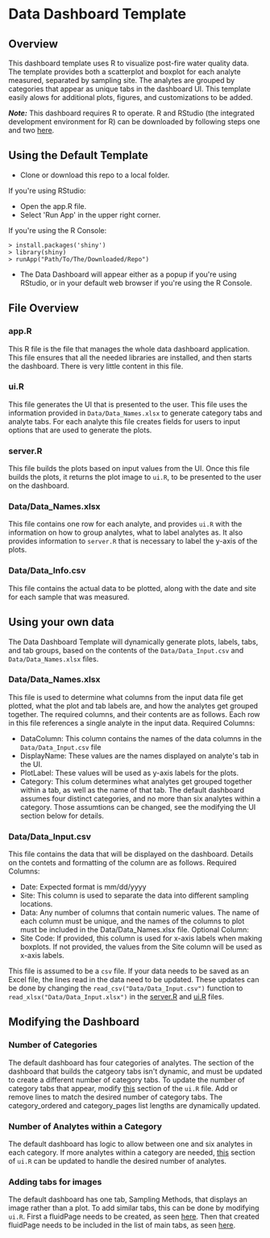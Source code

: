 # Data Dashboard Template

## Overview

This dashboard template uses R to visualize post-fire water quality data. The template provides both a scatterplot and boxplot for each analyte measured, separated by sampling site. The analytes are grouped by categories that appear as unique tabs in the dashboard UI. This template easily alows for additional plots, figures, and customizations to be added.  

**_Note:_** This dashboard requires R to operate. R and RStudio (the integrated development environment for R) can be downloaded by following steps one and two [here](https://posit.co/download/rstudio-desktop/). 

## Using the Default Template ##

- Clone or download this repo to a local folder.

If you're using RStudio:
- Open the app.R file.
- Select 'Run App' in the upper right corner.

If you're using the R Console:
```
> install.packages('shiny')
> library(shiny)
> runApp("Path/To/The/Downloaded/Repo")
```

- The Data Dashboard will appear either as a popup if you're using RStudio, or in your default web browser if you're using the R Console.

## File Overview ##
### app.R ###
This R file is the file that manages the whole data dashboard application. This file ensures that all the needed libraries are installed, and then starts the dashboard. There is very little content in this file.

### ui.R ###
This file generates the UI that is presented to the user. This file uses the information provided in `Data/Data_Names.xlsx` to generate category tabs and analyte tabs. For each analyte this file creates fields for users to input options that are used to generate the plots.

### server.R ###
This file builds the plots based on input values from the UI. Once this file builds the plots, it returns the plot image to `ui.R`, to be presented to the user on the dashboard.

### Data/Data_Names.xlsx ###
This file contains one row for each analyte, and provides `ui.R` with the information on how to group analytes, what to label analytes as. It also provides information to `server.R` that is necessary to label the y-axis of the plots.

### Data/Data_Info.csv ###
This file contains the actual data to be plotted, along with the date and site for each sample that was measured.

## Using your own data ##
The Data Dashboard Template will dynamically generate plots, labels, tabs, and tab groups, based on the contents of the `Data/Data_Input.csv` and `Data/Data_Names.xlsx` files. 

### Data/Data_Names.xlsx ###
This file is used to determine what columns from the input data file get plotted, what the plot and tab labels are, and how the analytes get grouped together. The required columns, and their contents are as follows. Each row in this file references a single analyte in the input data.
Required Columns:
- DataColumn: This column contains the names of the data columns in the `Data/Data_Input.csv` file
- DisplayName: These values are the names displayed on analyte's tab in the UI.
- PlotLabel: These values will be used as y-axis labels for the plots.
- Category: This colum determines what analytes get grouped together within a tab, as well as the name of that tab. The default dashboard assumes four distinct categories, and no more than six analytes within a category. Those assumtions can be changed, see the modifying the UI section below for details.  

### Data/Data_Input.csv ###
This file contains the data that will be displayed on the dashboard. Details on the contets and formatting of the column are as follows.
Required Columns:
- Date: Expected format is mm/dd/yyyy
- Site: This column is used to separate the data into different sampling locations. 
- Data: Any number of columns that contain numeric values. The name of each column must be unique, and the names of the columns to plot must be included in the Data/Data_Names.xlsx file. 
Optional Column:
- Site Code: If provided, this column is used for x-axis labels when making boxplots. If not provided, the values from the Site column will be used as x-axis labels.  

This file is assumed to be a `csv` file. If your data needs to be saved as an Excel file, the lines read in the data need to be updated. These updates can be done by changing the `read_csv("Data/Data_Input.csv")` function to `read_xlsx("Data/Data_Input.xlsx")` in the [server.R](server.R#L59) and [ui.R](ui.R#L32) files.


## Modifying the Dashboard ##
### Number of Categories ###
The default dashboard has four categories of analytes. The section of the dashboard that builds the catgeory tabs isn't dynamic, and must be updated to create a different number of category tabs. To update the number of category tabs that appear, modify [this](ui.R#L244-L245) section of the `ui.R` file. Add or remove lines to match the desired number of category tabs. The category_ordered and category_pages list lengths are dynamically updated.

### Number of Analytes within a Category ###
The default dashboard has logic to allow between one and six analytes in each category. If more analytes within a category are needed, [this](ui.R#L202-L213) section of `ui.R` can be updated to handle the desired number of analytes.

### Adding tabs for images ###
The default dashboard has one tab, Sampling Methods, that displays an image rather than a plot. To add similar tabs, this can be done by modifying `ui.R`. First a fluidPage needs to be created, as seen [here](ui.R#L220-L224). Then that created fluidPage needs to be included in the list of main tabs, as seen [here](ui.R#L247).

###  ###